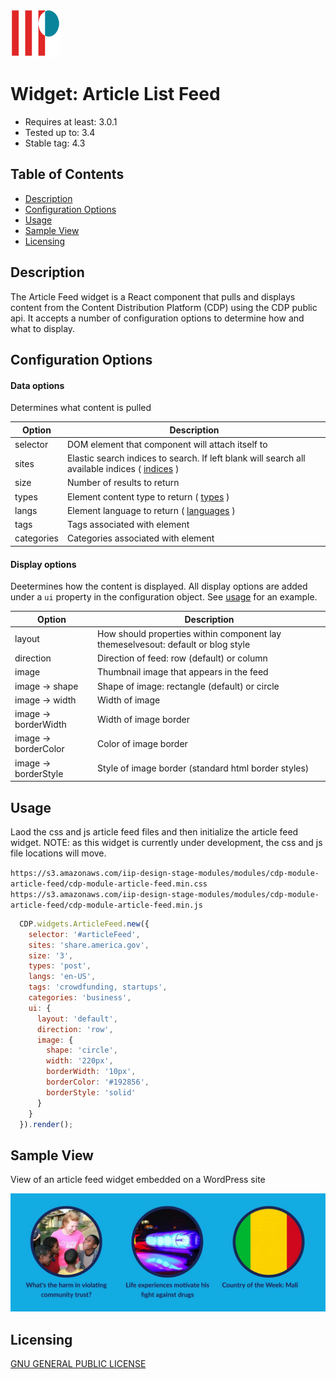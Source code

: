 ![Logo of the project](./src/assets/iip_logo.png)

# Widget: Article List Feed

* Requires at least: 3.0.1
* Tested up to: 3.4
* Stable tag: 4.3

## Table of Contents

- [Description](#description)
- [Configuration Options](#configuration-options)
- [Usage](#usage)
- [Sample View](#sample-view)
- [Licensing](#licensing)

## Description

The Article Feed widget is a React component that pulls and displays content from the Content Distribution Platform (CDP) using the CDP public api. It accepts a number of configuration options to determine how and what to display.  

## Configuration Options

#### Data options
Determines what content is pulled

| Option | Description |
| ------ | ----------- |
| selector   | DOM element that component will attach itself to |
| sites | Elastic search indices to search. If left blank will search all available indices ( [indices](#indices) ) |
| size    | Number of results to return |
| types   | Element content type to return ( [types](#types) ) |
| langs | Element language to return ( [languages](#langs) ) |
| tags    |  Tags associated with element |
| categories   | Categories associated with element |


#### Display options 
Deetermines how the content is displayed. All display options are added under a `ui` property in the configuration object.  See [usage](#usage) for an example.

| Option | Description |
| ------ | ----------- |
| layout   | How should properties within component lay themeselvesout: default or blog style |
| direction | Direction of feed: row (default) or column |
| image    | Thumbnail image that appears in the feed |
| image -> shape   | Shape of image: rectangle (default) or circle |
| image -> width | Width of image |
| image -> borderWidth  |  Width of image border |
| image -> borderColor   | Color of image border |
| image -> borderStyle  | Style of image border (standard html border styles)  |

## Usage

Laod the css and js article feed files and then initialize the article feed widget. NOTE: as this widget is currently under development, the css and js file locations will move.

`https://s3.amazonaws.com/iip-design-stage-modules/modules/cdp-module-article-feed/cdp-module-article-feed.min.css`
`https://s3.amazonaws.com/iip-design-stage-modules/modules/cdp-module-article-feed/cdp-module-article-feed.min.js`

```js
  CDP.widgets.ArticleFeed.new({
    selector: '#articleFeed',
    sites: 'share.america.gov', 
    size: '3', 
    types: 'post', 
    langs: 'en-US',
    tags: 'crowdfunding, startups',
    categories: 'business',  
    ui: {
      layout: 'default',
      direction: 'row',
      image: {
        shape: 'circle',
        width: '220px',
        borderWidth: '10px',             
        borderColor: '#192856',
        borderStyle: 'solid'
      }
    }
  }).render();
```

## Sample View
View of an article feed widget embedded on a WordPress site

![CDP Embedded Article Feed](cdp-article-feed.jpg)

## Licensing
[GNU GENERAL PUBLIC LICENSE](./LICENSE)